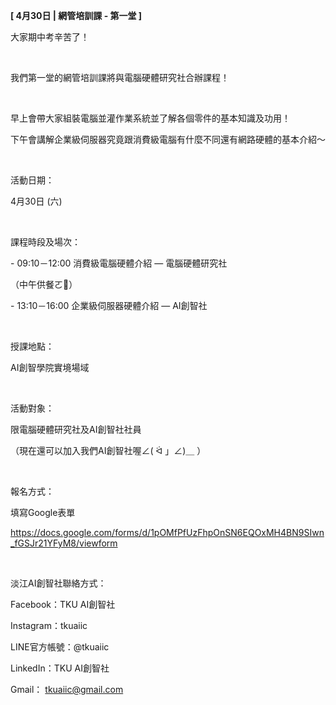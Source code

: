 **[ 4月30日 | 網管培訓課 - 第一堂 ]**

大家期中考辛苦了！

&nbsp;

我們第一堂的網管培訓課將與電腦硬體研究社合辦課程！

&nbsp;

早上會帶大家組裝電腦並灌作業系統並了解各個零件的基本知識及功用！

下午會講解企業級伺服器究竟跟消費級電腦有什麼不同還有網路硬體的基本介紹～

&nbsp;

活動日期：

4月30日 (六)

&nbsp;

課程時段及場次：

\- 09:10－12:00 消費級電腦硬體介紹 — 電腦硬體研究社

（中午供餐ㄛ🍱）

\- 13:10－16:00 企業級伺服器硬體介紹 — AI創智社

&nbsp;

授課地點：

AI創智學院實境場域

&nbsp;

活動對象：

限電腦硬體研究社及AI創智社社員

（現在還可以加入我們AI創智社喔∠( ᐛ 」∠)＿ ）

&nbsp;

報名方式：

填寫Google表單

https://docs.google.com/forms/d/1pOMfPfUzFhpOnSN6EQOxMH4BN9SIwn_fGSJr21YFyM8/viewform

&nbsp;

淡江AI創智社聯絡方式：

Facebook：TKU AI創智社

Instagram：tkuaiic

LINE官方帳號：@tkuaiic

LinkedIn：TKU AI創智社

Gmail： tkuaiic@gmail.com
